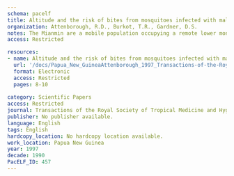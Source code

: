 ```yaml
---
schema: pacelf
title: Altitude and the risk of bites from mosquitoes infected with malaria and filariasis among the Mianmin people of Papua New Guinea
organization: Attenborough, R.D., Burkot, T.R., Gardner, D.S.
notes: The Mianmin are a mobile population occupying a remote lower montane area at 100-1200 m altitude in the north-western interior of Papua New Guinea (PNG). Major medical problems include malaria and bancroftian filariasis. An entomological survey conducted along an altitudinal transect from 170 to 1000m identified Anopheles koliensis as the predominant malaria vector below 650 m, with A. punctulatus dominating at the higher elevations. Proportions of mosquitoes with malaria circumsporozoite antigens diminished with increasing altitude, as did the proportion of mosquitoes infected with stage 3 larvae of Wuchereria bancrofti. These patterns are consistent with increases in the length of the extrinsic incubation period associated with the lower temperatures found at higher altitudes. Inoculation rates varied less regularly with altitude, owing to local variation in biting rates, but were sufficient even at the higher elevations to maintain a high parasite prevalence in the human population. Results support recent suggestions that the 'population-sink' model of the PNG highland fringes needs additionally to consider local variation due to non-altitude-related ecological factors.
access: Restricted

resources:
- name: Altitude and the risk of bites from mosquitoes infected with malaria and filariasis among the Mianmin people of Papua New Guinea
  url: '/docs/Papua_New_GuineaAttenborough_1997_Transactions-of-the-Royal-Society-of-Tropical-Medicine-and-Hygiene.txt'
  format: Electronic
  access: Restricted
  pages: 8-10
 
category: Scientific Papers
access: Restricted
journal: Transactions of the Royal Society of Tropical Medicine and Hygiene
publisher: No publisher available. 
language: English 
tags: English 
hardcopy_location: No hardcopy location available.
work_location: Papua New Guinea
year: 1997
decade: 1990
PacELF_ID: 457
---
```

